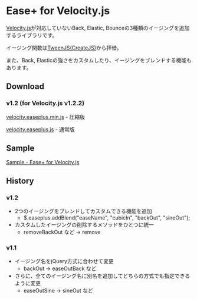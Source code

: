 # Ease+ for Velocity.js

[Velocity.js](http://julian.com/research/velocity/)が対応していないBack, Elastic, Bounceの3種類のイージングを追加するライブラリです。

イージング関数は[TweenJS(CreateJS)](http://createjs.com/TweenJS)から拝借。

また、Back, Elasticの強さをカスタムしたり、イージングをブレンドする機能もあります。

## Download

### v1.2 (for Velocity.js v1.2.2)

[velocity.easeplus.min.js](http://yuichiroharai.github.io/easeplus-velocity/release/1.2/velocity.easeplus.min.js) - 圧縮版

[velocity.easeplus.js](http://yuichiroharai.github.io/easeplus-velocity/release/1.2/velocity.easeplus.js) - 通常版

## Sample

[Sample - Ease+ for Velocity.js](http://yuichiroharai.github.io/easeplus-velocity/sample/)

## History

### v1.2

* 2つのイージングをブレンドしてカスタムできる機能を追加
    * $.easeplus.addBlend("easeName", "cubicIn", "backOut", "sineOut");
* カスタムしたイージングの削除するメソッドをひとつに統一
    * removeBackOut など → remove

### v1.1

* イージング名をjQuery方式に合わせて変更
    * backOut → easeOutBack など
* さらに、全てのイージング名に別名を追加してどちらの方式でも指定できるように変更
    * easeOutSine → sineOut など
